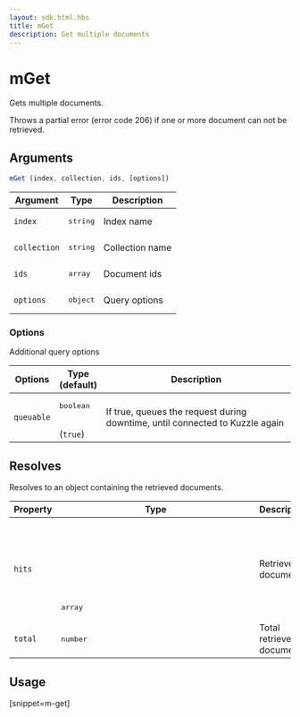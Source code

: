 ```yaml
---
layout: sdk.html.hbs
title: mGet
description: Get multiple documents
---
```


# mGet

Gets multiple documents.

Throws a partial error (error code 206) if one or more document can not be retrieved.

## Arguments

```javascript
mGet (index, collection, ids, [options])
```

| Argument | Type | Description |
| --- | --- | --- |
| `index` | <pre>string</pre> | Index name |
| `collection` | <pre>string</pre> | Collection name |
| `ids` | <pre>array<string></pre> | Document ids |
| `options` | <pre>object</pre> | Query options |

### Options

Additional query options

| Options | Type<br/>(default) | Description |
| --- | --- | --- |
| `queuable` | <pre>boolean</pre><br/>(`true`) | If true, queues the request during downtime, until connected to Kuzzle again |

## Resolves

Resolves to an object containing the retrieved documents.

| Property | Type | Description |
| --- | --- | --- |
| `hits` | <pre>array<object></pre> | Retrieved documents |
| `total` | <pre>number</pre> | Total retrieved documents |


## Usage

[snippet=m-get]

